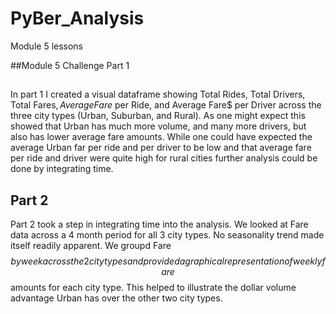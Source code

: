 # PyBer_Analysis
Module 5 lessons

##Module 5 Challenge
Part 1

## 
In part 1 I created a visual dataframe showing Total Rides, Total Drivers, Total Fares$, Average Fare$ per Ride, and Average Fare$ per Driver across the three city types (Urban, Suburban, and Rural).
As one might expect this showed that Urban has much more volume, and many more drivers, but also has lower average fare amounts.  While one could have expected the average Urban far per ride and per driver to be low and that average fare per ride and driver were quite high for rural cities further analysis could be done by integrating time.

## Part 2
Part 2 took a step in integrating time into the analysis.  We looked at Fare data across a 4 month period for all 3 city types.  No seasonality trend made itself readily apparent.  We groupd Fare $$ by week across the 2 city types and provided a graphical representation of weekly fare $$ amounts for each city type.  This helped to illustrate the dollar volume advantage Urban has over the other two city types.
